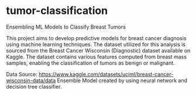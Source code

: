 # tumor-classification
Ensembling ML Models to Classify Breast Tumors

This project aims to develop predictive models for breast cancer diagnosis using machine learning techniques. The dataset utilized for this analysis is sourced from the Breast Cancer Wisconsin (Diagnostic) dataset available on Kaggle. The dataset contains various features computed from breast mass samples, enabling the classification of tumors as benign or malignant.

Data Source: https://www.kaggle.com/datasets/uciml/breast-cancer-wisconsin-data/data
Ensemble Model created by using neural network and decision tree classifier.

